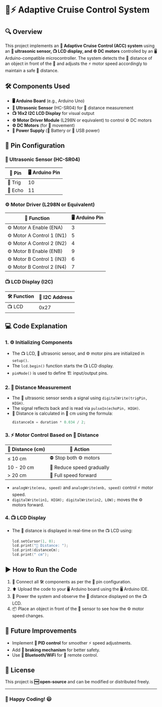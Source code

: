 # 🚗⚡ Adaptive Cruise Control System

## 🔍 Overview
This project implements an **🚗 Adaptive Cruise Control (ACC) system** using an **📡 ultrasonic sensor, 📺 LCD display, and ⚙️ DC motors** controlled by an 🖥️ Arduino-compatible microcontroller. The system detects the 📏 distance of an object in front of the 🚗 and adjusts the ⚡ motor speed accordingly to maintain a safe 📏 distance.

## 🛠️ Components Used
- **🖥️ Arduino Board** (e.g., Arduino Uno)
- **📡 Ultrasonic Sensor** (HC-SR04) for 📏 distance measurement
- **📺 16x2 I2C LCD Display** for visual output
- **⚙️ Motor Driver Module** (L298N or equivalent) to control ⚙️ DC motors
- **⚙️ DC Motors** (for 🚗 movement)
- **🔋 Power Supply** (🔋 Battery or 🔌 USB power)

## 🔌 Pin Configuration
### 📡 Ultrasonic Sensor (HC-SR04)
| 📌 Pin  | 🖥️ Arduino Pin |
|------|------------|
| 📡 Trig | 10         |
| 📡 Echo | 11         |

### ⚙️ Motor Driver (L298N or Equivalent)
| 🔧 Function            | 🖥️ Arduino Pin |
|---------------------|------------|
| ⚙️ Motor A Enable (ENA) | 3          |
| ⚙️ Motor A Control 1 (IN1) | 5      |
| ⚙️ Motor A Control 2 (IN2) | 4      |
| ⚙️ Motor B Enable (ENB) | 9          |
| ⚙️ Motor B Control 1 (IN3) | 6      |
| ⚙️ Motor B Control 2 (IN4) | 7      |

### 📺 LCD Display (I2C)
| 🛠️ Function | 🔢 I2C Address |
|----------|------------|
| 📺 LCD      | 0x27       |

## 💻 Code Explanation
### 1. **⚙️ Initializing Components**
- The 📺 LCD, 📡 ultrasonic sensor, and ⚙️ motor pins are initialized in `setup()`.
- The `lcd.begin()` function starts the 📺 LCD display.
- `pinMode()` is used to define 🏗️ input/output pins.

### 2. **📏 Distance Measurement**
- The 📡 ultrasonic sensor sends a signal using `digitalWrite(trigPin, HIGH)`.
- The signal reflects back and is read via `pulseIn(echoPin, HIGH)`.
- 📏 Distance is calculated in 📏 cm using the formula:
  ```cpp
  distanceCm = duration * 0.034 / 2;
  ```

### 3. **⚡ Motor Control Based on 📏 Distance**
| 📏 Distance (cm) | 🎯 Action |
|--------------|--------|
| ≤ 10 cm     | ⛔ Stop both ⚙️ motors |
| 10 - 20 cm  | 🐢 Reduce speed gradually |
| > 20 cm     | 🚀 Full speed forward |

- `analogWrite(ena, speed)` and `analogWrite(enb, speed)` control ⚡ motor speed.
- `digitalWrite(in1, HIGH); digitalWrite(in2, LOW);` moves the ⚙️ motors forward.

### 4. **📺 LCD Display**
- The 📏 distance is displayed in real-time on the 📺 LCD using:
  ```cpp
  lcd.setCursor(1, 0);
  lcd.print("📏 Distance: ");
  lcd.print(distanceCm);
  lcd.print(" cm");
  ```

## ▶️ How to Run the Code
1. 🔌 Connect all 🛠️ components as per the 🔌 pin configuration.
2. ⬆️ Upload the code to your 🖥️ Arduino board using the 🖥️ Arduino IDE.
3. 🔋 Power the system and observe the 📏 distance displayed on the 📺 LCD.
4. 📦 Place an object in front of the 📡 sensor to see how the ⚙️ motor speed changes.

## 🚀 Future Improvements
- Implement **🧠 PID control** for smoother ⚡ speed adjustments.
- Add **🛑 braking mechanism** for better safety.
- Use **📡 Bluetooth/WiFi** for 📲 remote control.

## 📜 License
This project is **🆓 open-source** and can be modified or distributed freely.

---
### 🚀 Happy Coding! 😃

